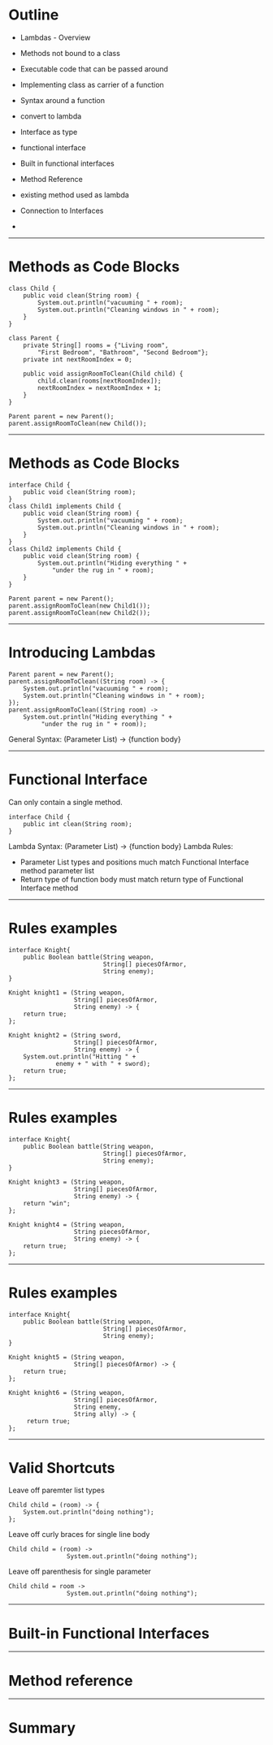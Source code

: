 # Outline
- Lambdas - Overview
-   Methods not bound to a class
-   Executable code that can be passed around
- Implementing class as carrier of a function
-   Syntax around a function
-   convert to lambda
- Interface as type
-   functional interface
-   Built in functional interfaces
- Method Reference
-   existing method used as lambda
    
- Connection to Interfaces
- 

---
# Methods as Code Blocks
```
class Child {
    public void clean(String room) {
        System.out.println("vacuuming " + room);
        System.out.println("Cleaning windows in " + room);
    }
} 
```
```
class Parent {
    private String[] rooms = {"Living room", 
        "First Bedroom", "Bathroom", "Second Bedroom"};
    private int nextRoomIndex = 0;

    public void assignRoomToClean(Child child) {
        child.clean(rooms[nextRoomIndex]);
        nextRoomIndex = nextRoomIndex + 1;
    }
}
```
```
Parent parent = new Parent();
parent.assignRoomToClean(new Child());
```
---
# Methods as Code Blocks
```
interface Child {
    public void clean(String room);
}
class Child1 implements Child {
    public void clean(String room) {
        System.out.println("vacuuming " + room);
        System.out.println("Cleaning windows in " + room);
    }
}
class Child2 implements Child {
    public void clean(String room) {
        System.out.println("Hiding everything " +
            "under the rug in " + room);
    }
}
```
```
Parent parent = new Parent();
parent.assignRoomToClean(new Child1());
parent.assignRoomToClean(new Child2());
```
---
# Introducing Lambdas
```
Parent parent = new Parent();
parent.assignRoomToClean((String room) -> {
    System.out.println("vacuuming " + room);
    System.out.println("Cleaning windows in " + room);
});
parent.assignRoomToClean((String room) ->
    System.out.println("Hiding everything " +
         "under the rug in " + room));
```

General Syntax: (Parameter List) -> {function body}

---
# Functional Interface
Can only contain a single method.
```
interface Child {
    public int clean(String room);
}
```

Lambda Syntax: (Parameter List) -> {function body}
Lambda Rules:
- Parameter List types and positions much match Functional Interface method parameter list
- Return type of function body must match return type of Functional Interface method


---
# Rules examples
```
interface Knight{
    public Boolean battle(String weapon,
                          String[] piecesOfArmor, 
                          String enemy);
}
```
```
Knight knight1 = (String weapon, 
                  String[] piecesOfArmor, 
                  String enemy) -> {
    return true;
};
```
```
Knight knight2 = (String sword,
                  String[] piecesOfArmor,
                  String enemy) -> {
    System.out.println("Hitting " +
             enemy + " with " + sword);
    return true;
};
```
---
# Rules examples
```
interface Knight{
    public Boolean battle(String weapon,
                          String[] piecesOfArmor, 
                          String enemy);
}
```
```
Knight knight3 = (String weapon,
                  String[] piecesOfArmor,
                  String enemy) -> {
    return "win";
};
```
```
Knight knight4 = (String weapon,
                  String piecesOfArmor,
                  String enemy) -> {
    return true;
};
```
---
# Rules examples
```
interface Knight{
    public Boolean battle(String weapon,
                          String[] piecesOfArmor, 
                          String enemy);
}
```
```
Knight knight5 = (String weapon,
                  String[] piecesOfArmor) -> {
    return true;
};
```
```
Knight knight6 = (String weapon,
                  String[] piecesOfArmor,
                  String enemy,
                  String ally) -> {
     return true;
};
```

---
# Valid Shortcuts
Leave off paremter list types
```
Child child = (room) -> {
    System.out.println("doing nothing");
};
```
Leave off curly braces for single line body
```
Child child = (room) -> 
                System.out.println("doing nothing");
```
Leave off parenthesis for single parameter

```
Child child = room ->
                System.out.println("doing nothing");
```
---
# Built-in Functional Interfaces

---

# Method reference

---

# Summary

